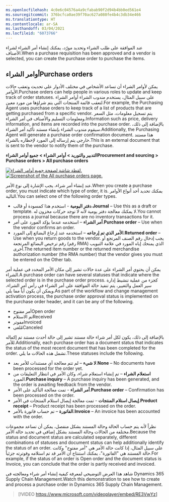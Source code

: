 ```yaml
---
ms.openlocfilehash: 4c0e6c04576a4a9cfabab90f2d94b4bb0ed561e4
ms.sourcegitcommit: 376bcfca0ae39f70ac627a080fe4b4c3db34e466
ms.translationtype: HT
ms.contentlocale: ar-SA
ms.lasthandoff: 03/04/2021
ms.locfileid: "6073766"
---
```

<span data-ttu-id="85252-101">عند الموافقة على طلب الشراء وتحديد مورّد، يمكنك إنشاء أمر الشراء لشراء الأصناف.</span><span class="sxs-lookup"><span data-stu-id="85252-101">When a purchase requisition has been approved and a vendor is selected, you can create the purchase order to purchase the items.</span></span> 

## <a name="purchase-orders"></a><span data-ttu-id="85252-102">أوامر الشراء</span><span class="sxs-lookup"><span data-stu-id="85252-102">Purchase orders</span></span>
<span data-ttu-id="85252-103">يمكن لأوامر الشراء أن تساعد الأشخاص في مختلف الأدوار على تحديث وتعقب حالات الأوامر.</span><span class="sxs-lookup"><span data-stu-id="85252-103">Purchase orders can help people in various roles to update and keep track of order statuses.</span></span> <span data-ttu-id="85252-104">على سبيل المثال، يستخدم مندوب الشراء أوامر الشراء لتعقب قائمة المنتجات التي يتم شراؤها من مورد معين.</span><span class="sxs-lookup"><span data-stu-id="85252-104">For example, the Purchasing Agent uses purchase orders to keep track of a list of products that are getting purchased from a specific vendor.</span></span> <span data-ttu-id="85252-105">يتم تسجيل معلومات، مثل السعر ومعلومات التسليم والأصناف في أمر الشراء.</span><span class="sxs-lookup"><span data-stu-id="85252-105">Information such as price, delivery information, and items are recorded into the purchase order.</span></span> <span data-ttu-id="85252-106">بالإضافة إلى ذلك، سيقوم مندوب الشراء بإنشاء مستند تأكيد أمر الشراء.</span><span class="sxs-lookup"><span data-stu-id="85252-106">Additionally, the Purchasing Agent will generate a purchase order confirmation document.</span></span> <span data-ttu-id="85252-107">هذا مستند خارجي يتم إرساله إلى المورد لإخطاره بالشراء.</span><span class="sxs-lookup"><span data-stu-id="85252-107">This is an external document that is sent to the vendor to notify them of the purchase.</span></span>

<span data-ttu-id="85252-108">**التدبير والتوريد > أوامر الشراء > جميع أوامر الشراء**</span><span class="sxs-lookup"><span data-stu-id="85252-108">**Procurement and sourcing > Purchase orders > All purchase orders**</span></span>

<span data-ttu-id="85252-109">[![لقطة شاشة لصفحة جميع أوامر الشراء.](../media/purch-order.png)](../media/purch-order.png#lightbox)</span><span class="sxs-lookup"><span data-stu-id="85252-109">[![Screenshot of the All purchase orders page.](../media/purch-order.png)](../media/purch-order.png#lightbox)</span></span>


<span data-ttu-id="85252-110">عند إنشاء أمر شراء، يجب الإشارة إلى نوع الأمر.</span><span class="sxs-lookup"><span data-stu-id="85252-110">When you create a purchase order, you must indicate which type of order, it is.</span></span> <span data-ttu-id="85252-111">يمكنك تحديد أحد أنواع الأوامر التالية.</span><span class="sxs-lookup"><span data-stu-id="85252-111">You can select one of the following order types.</span></span> 

- <span data-ttu-id="85252-112">**دفتر اليومية** - استخدم هذا كمسودة أو قالب.</span><span class="sxs-lookup"><span data-stu-id="85252-112">**Journal** – Use this as a draft or template.</span></span> <span data-ttu-id="85252-113">لا يمكنك معالجة دفتر يومية لأنه لا توجد حركات مخزون له.</span><span class="sxs-lookup"><span data-stu-id="85252-113">You cannot process a journal because there are no inventory transactions for it.</span></span>
- <span data-ttu-id="85252-114">**أمر الشراء** – استخدمه عندما يؤكد المورد على أمر.</span><span class="sxs-lookup"><span data-stu-id="85252-114">**Purchase order** – Use when the vendor confirms an order.</span></span> 
- <span data-ttu-id="85252-115">**الأمر الذي تم إرجاعه** – استخدمه عند إرجاع البضائع إلى المورد.</span><span class="sxs-lookup"><span data-stu-id="85252-115">**Returned order** – Use when you return goods to the vendor.</span></span> <span data-ttu-id="85252-116">يجب إدخال رقم الصنف المرتجع أو رقم ترخيص البضائع المرتجعة (رقم RMA) الذي يمنحك إياه المورد في علامة التبويب أخرى.</span><span class="sxs-lookup"><span data-stu-id="85252-116">The returned item number or the returned merchandise authorization number (the RMA number) that the vendor gives you must be entered on the Other tab.</span></span> 

<span data-ttu-id="85252-117">يمكن أن يحتوي أمر الشراء على عدة حالات تشير إلى مكان الأمر المحدد في عملية أمر الشراء.</span><span class="sxs-lookup"><span data-stu-id="85252-117">A purchase order can have several statuses that indicate where the selected order is in the purchase order process.</span></span> <span data-ttu-id="85252-118">كجزء من عملية تنشيط إدارة سير العمل والتغيير، يتم تنفيذ حالة الموافقة على أمر الشراء في رأس أمر الشراء، ويمكن أن يكون أياً مما يلي.</span><span class="sxs-lookup"><span data-stu-id="85252-118">As part of the workflow and change management activation process, the purchase order approval status is implemented on the purchase order header, and it can be any of the following.</span></span> 

- <span data-ttu-id="85252-119">أمر مفتوح</span><span class="sxs-lookup"><span data-stu-id="85252-119">Open order</span></span> 
- <span data-ttu-id="85252-120">تم الاستلام</span><span class="sxs-lookup"><span data-stu-id="85252-120">Received</span></span> 
- <span data-ttu-id="85252-121">مفوتر</span><span class="sxs-lookup"><span data-stu-id="85252-121">Invoiced</span></span> 
- <span data-ttu-id="85252-122">مُلغى‬</span><span class="sxs-lookup"><span data-stu-id="85252-122">Canceled</span></span>

<span data-ttu-id="85252-123">بالإضافة إلى ذلك، يكون لكل أمر شراء حالة مستند تشير إلى حالة أحدث مستند تم إكماله للأمر.</span><span class="sxs-lookup"><span data-stu-id="85252-123">Additionally, each purchase order has a document status that indicates the status of the most recent document that has been completed for the order.</span></span> <span data-ttu-id="85252-124">تشمل هذه الحالات ما يلي.</span><span class="sxs-lookup"><span data-stu-id="85252-124">These statuses include the following.</span></span> 

- <span data-ttu-id="85252-125">**لا شيء** – لم تتم معالجة أي مستندات للأمر بعد.</span><span class="sxs-lookup"><span data-stu-id="85252-125">**None** – No documents have been processed for the order yet.</span></span> 
- <span data-ttu-id="85252-126">**استعلام الشراء** – تم إنشاء استعلام شراء، وكان الأمر في انتظار التعليقات من المورد.</span><span class="sxs-lookup"><span data-stu-id="85252-126">**Purchase inquiry** – A purchase inquiry has been generated, and the order is awaiting feedback from the vendor.</span></span>
- <span data-ttu-id="85252-127">**أمر الشراء** - تمت معالجة التأكيد على الأمر.</span><span class="sxs-lookup"><span data-stu-id="85252-127">**Purchase order** – Confirmation has been processed on the order.</span></span>
- <span data-ttu-id="85252-128">**إيصال استلام المنتجات** - تمت معالجة إيصال استلام المنتجات في الأمر.</span><span class="sxs-lookup"><span data-stu-id="85252-128">**Product receipt** – Product receipt has been processed on the order.</span></span> 
- <span data-ttu-id="85252-129">**الفاتورة** – تم حساب فاتورة بالأمر.</span><span class="sxs-lookup"><span data-stu-id="85252-129">**Invoice** – An invoice has been accounted with the order.</span></span>

<span data-ttu-id="85252-130">نظراً لأنه يتم حساب الحالة وحالة المستند بشكل منفصل، يمكن أن تساعد مجموعات مختلفة من الحالات وحالة المستند بشكل إضافي في تحديد حالة الأمر.</span><span class="sxs-lookup"><span data-stu-id="85252-130">Because the status and document status are calculated separately, different combinations of statuses and document status can help additionally identify the status of an order.</span></span> <span data-ttu-id="85252-131">على سبيل المثال، إذا كانت حالة الأمر هي "أمر مفتوح" وكانت حالة المستند هي "الفاتورة"، يمكنك استنتاج أن الأمر قد تم استلامه وفوترته جزئياً.</span><span class="sxs-lookup"><span data-stu-id="85252-131">For example, if the status of an order is Open order and the document status is Invoice, you can conclude that the order is partly received and invoiced.</span></span>

<span data-ttu-id="85252-132">شاهد هذا العرض التوضيحي لمعرفة كيفية إنشاء أمر شراء ومعالجته في Dynamics 365 Supply Chain Management.</span><span class="sxs-lookup"><span data-stu-id="85252-132">Watch this demonstration to see how to create and process a purchase order in Dynamics 365 Supply Chain Management.</span></span> 

 > [!VIDEO https://www.microsoft.com/videoplayer/embed/RE3VwYz]
